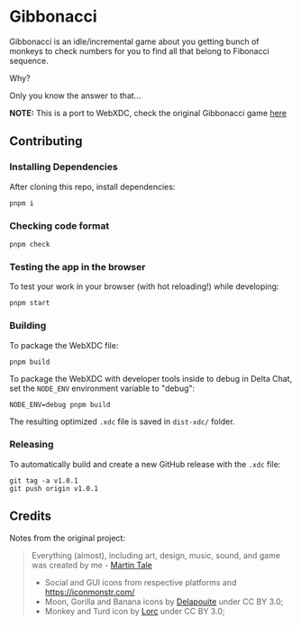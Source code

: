 # Gibbonacci

Gibbonacci is an idle/incremental game about you getting bunch of monkeys to check numbers
for you to find all that belong to Fibonacci sequence.

Why?

Only you know the answer to that...

**NOTE:** This is a port to WebXDC, check the original Gibbonacci game
[here](https://github.com/MartinTale/gibbonacci)

## Contributing

### Installing Dependencies

After cloning this repo, install dependencies:

```
pnpm i
```

### Checking code format

```
pnpm check
```

### Testing the app in the browser

To test your work in your browser (with hot reloading!) while developing:

```
pnpm start
```

### Building

To package the WebXDC file:

```
pnpm build
```

To package the WebXDC with developer tools inside to debug in Delta Chat, set the `NODE_ENV`
environment variable to "debug":

```
NODE_ENV=debug pnpm build
```

The resulting optimized `.xdc` file is saved in `dist-xdc/` folder.

### Releasing

To automatically build and create a new GitHub release with the `.xdc` file:

```
git tag -a v1.0.1
git push origin v1.0.1
```

## Credits

Notes from the original project:

> Everything (almost), including art, design, music, sound, and game was created by me - [Martin Tale](https://martintale.com/)
>
> - Social and GUI icons from respective platforms and https://iconmonstr.com/
> - Moon, Gorilla and Banana icons by [Delapouite](http://delapouite.com) under CC BY 3.0;
> - Monkey and Turd icon by [Lorc](http://lorcblog.blogspot.com) under CC BY 3.0;
